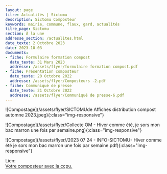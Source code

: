 ```yaml
---
layout: page
titre: Actualités | Sictomu 
description: Sictomu Composteur
keywords: mairie, commune, flaux, gard, actualités
titre_page: Sictomu 
section: À la une
addresse_section: /actualites.html
date_texte: 2 Octobre 2023
date: 2023-10-03
documents:
- fiche: Formulaire formation compost
  date_texte: 31 Mars 2023
  addresse: /assets/flyer/formulaire formation compost.pdf
- fiche: Présentation composteur
  date_texte: 20 Octobre 2022
  addresse: /assets/flyer/Composteurs -2.pdf
- fiche: Communiqué de presse
  date_texte: 21 Octobre 2022
  addresse: /assets/flyer/Communiqué de presse-6.pdf
---
```


![Compostage](/assets/flyer/SICTOMUde Affiches distribution compost automne 2023.jpeg){:class="img-responsive"}

![Compostage](/assets/flyer/Collecte OM - Hiver comme été, je sors mon bac marron une fois par semaine.png){:class="img-responsive"}

![Compostage](/assets/flyer//2023 07 24 - INFO-SICTOMU- Hiver comme été je sors mon bac marron une fois par semaine.pdf){:class="img-responsive"}


Lien:<br>
 <a href="https://www.ccpaysduzes.fr/environnement/gestion-des-dechets/10-environnement/96-votre-composteur-avec-la-ccpu.html">Votre composteur avec la ccpu.</a>  <br> 
 



